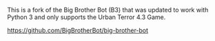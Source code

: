 This is a fork of the Big Brother Bot (B3) that was updated to work with Python 3 and only supports the Urban Terror 4.3 Game.

https://github.com/BigBrotherBot/big-brother-bot
